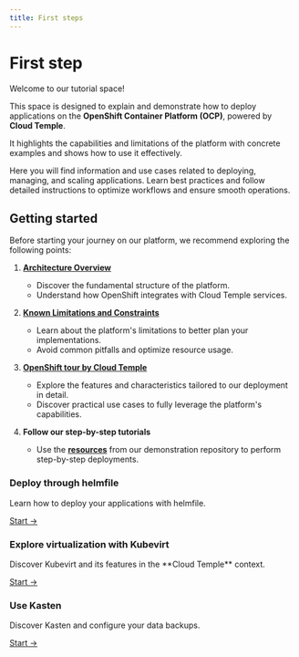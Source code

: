 ```yaml
---
title: First steps
---
```


# First step

Welcome to our tutorial space!

This space is designed to explain and demonstrate how to deploy applications on the **OpenShift Container Platform (OCP)**, powered by **Cloud Temple**.

It highlights the capabilities and limitations of the platform with concrete examples and shows how to use it effectively.

Here you will find information and use cases related to deploying, managing, and scaling applications. Learn best practices and follow detailed instructions to optimize workflows and ensure smooth operations.

## Getting started

Before starting your journey on our platform, we recommend exploring the following points:

1. [**Architecture Overview**](../concepts.md#architecture-générale-de-la-plateforme)
   - Discover the fundamental structure of the platform.
   - Understand how OpenShift integrates with Cloud Temple services.

2. [**Known Limitations and Constraints**](../concepts.md#limites-actuelles-de-loffre-redhat-openshift-en-environnement-secnumcloud)
   - Learn about the platform's limitations to better plan your implementations.
   - Avoid common pitfalls and optimize resource usage.

3. [**OpenShift tour by Cloud Temple**](../quickstart.md)
   - Explore the features and characteristics tailored to our deployment in detail.
   - Discover practical use cases to fully leverage the platform's capabilities.

4. **Follow our step-by-step tutorials**
   - Use the [**resources**](https://github.com/Cloud-Temple/product-openshift-how-to/tree/main) from our demonstration repository to perform step-by-step deployments.

<div className="card-grid">
  <div className="card">
    <h3>Deploy through helmfile</h3>
    <p>Learn how to deploy your applications with helmfile.</p>
    <a href="./deploy-through-helmfile" className="card-link">Start &rarr;</a>
  </div>
  <div className="card">
    <h3>Explore virtualization with Kubevirt</h3>
    <p>Discover Kubevirt and its features in the **Cloud Temple** context.</p>
    <a href="./deploy-vm-with-kubevirt" className="card-link">Start &rarr;</a>
  </div>
  <div className="card">
    <h3>Use Kasten</h3>
    <p>Discover Kasten and configure your data backups.</p>
    <a href="./using-kasten" className="card-link">Start &rarr;</a>
  </div>
</div>